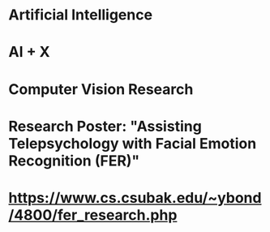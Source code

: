 # Artificial Intelligence 
# AI + X
# Computer Vision Research 
# Research Poster: "Assisting Telepsychology with Facial Emotion Recognition (FER)"
# https://www.cs.csubak.edu/~ybond/4800/fer_research.php
